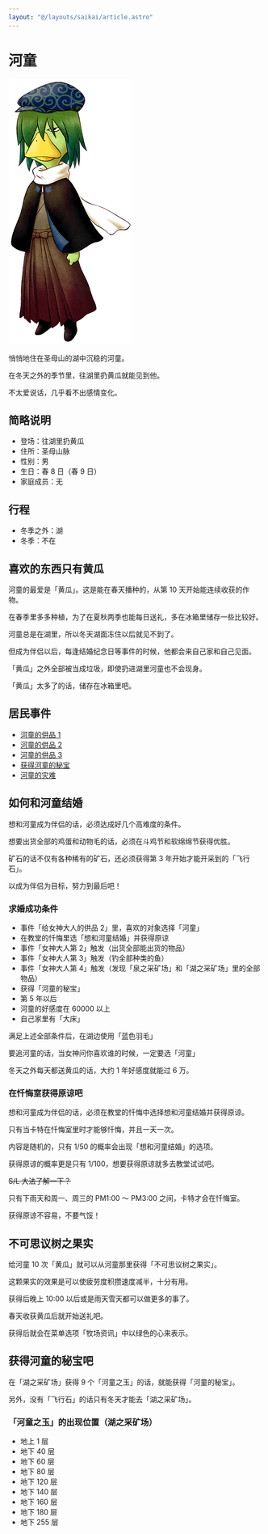 ```yaml
---
layout: "@/layouts/saikai/article.astro"
---
```


# 河童

![河童](_kappa.png)

悄悄地住在圣母山的湖中沉稳的河童。

在冬天之外的季节里，往湖里扔黄瓜就能见到他。

不太爱说话，几乎看不出感情变化。

## 简略说明

- 登场：往湖里扔黄瓜
- 住所：圣母山脉
- 性别：男
- 生日：春 8 日（春 9 日）
- 家庭成员：无

## 行程

- 冬季之外：湖
- 冬季：不在

## 喜欢的东西只有黄瓜

河童的最爱是「黄瓜」。这是能在春天播种的，从第 10 天开始能连续收获的作物。

在春季里多多种植，为了在夏秋两季也能每日送礼，多在冰箱里储存一些比较好。

河童总是在湖里，所以冬天湖面冻住以后就见不到了。

但成为伴侣以后，每逢结婚纪念日等事件的时候，他都会来自己家和自己见面。

「黄瓜」之外全部被当成垃圾，即使扔进湖里河童也不会现身。

「黄瓜」太多了的话，储存在冰箱里吧。

## 居民事件

- [河童的供品 1](../../event/resident#河童的供品1)
- [河童的供品 2](../../event/resident#河童的供品2)
- [河童的供品 3](../../event/resident#河童的供品3)
- [获得河童的秘宝](../../event/resident#获得河童的秘宝)
- [河童的灾难](../../event/resident#河童的灾难)

## 如何和河童结婚

想和河童成为伴侣的话，必须达成好几个高难度的条件。

想要出货全部的鸡蛋和动物毛的话，必须在斗鸡节和软绵绵节获得优胜。

矿石的话不仅有各种稀有的矿石，还必须获得第 3 年开始才能开采到的「飞行石」。

以成为伴侣为目标，努力到最后吧！

### 求婚成功条件

- 事件「给女神大人的供品 2」里，喜欢的对象选择「河童」
- 在教堂的忏悔里选「想和河童结婚」并获得原谅
- 事件「女神大人第 2」触发（出货全部能出货的物品）
- 事件「女神大人第 3」触发（钓全部种类的鱼）
- 事件「女神大人第 4」触发（发现「泉之采矿场」和「湖之采矿场」里的全部物品）
- 获得「河童的秘宝」
- 第 5 年以后
- 河童的好感度在 60000 以上
- 自己家里有「大床」

满足上述全部条件后，在湖边使用「蓝色羽毛」

要追河童的话，当女神问你喜欢谁的时候，一定要选「河童」

冬天之外每天都送黄瓜的话，大约 1 年好感度就能过 6 万。

### 在忏悔室获得原谅吧

想和河童成为伴侣的话，必须在教堂的忏悔中选择想和河童结婚并获得原谅。

只有当卡特在忏悔室里时才能够忏悔，并且一天一次。

内容是随机的，只有 1/50 的概率会出现「想和河童结婚」的选项。

获得原谅的概率更是只有 1/100，想要获得原谅就多去教堂试试吧。

~~S/L 大法了解一下？~~

只有下雨天和周一、周三的 PM1:00 ～ PM3:00 之间，卡特才会在忏悔室。

获得原谅不容易，不要气馁！

## 不可思议树之果实

给河童 10 次「黄瓜」就可以从河童那里获得「不可思议树之果实」。

这颗果实的效果是可以使疲劳度积攒速度减半，十分有用。

获得后晚上 10:00 以后或是雨天雪天都可以做更多的事了。

春天收获黄瓜后就开始送礼吧。

获得后就会在菜单选项「牧场资讯」中以绿色的心来表示。

## 获得河童的秘宝吧

在「湖之采矿场」获得 9 个「河童之玉」的话，就能获得「河童的秘宝」。

另外，没有「飞行石」的话只有冬天才能去「湖之采矿场」。

### 「河童之玉」的出现位置（湖之采矿场）

- 地上 1 层
- 地下 40 层
- 地下 60 层
- 地下 80 层
- 地下 120 层
- 地下 140 层
- 地下 160 层
- 地下 180 层
- 地下 255 层
